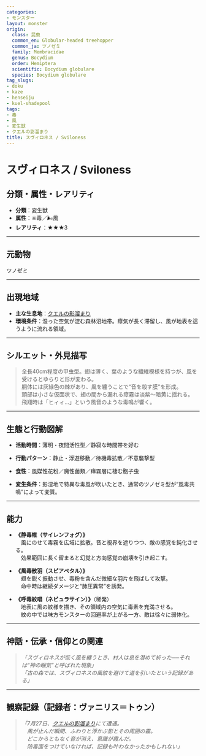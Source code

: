 ```yaml
---
categories:
- モンスター
layout: monster
origin:
  class: 昆虫
  common_en: Globular-headed treehopper
  common_ja: ツノゼミ
  family: Membracidae
  genus: Bocydium
  order: Hemiptera
  scientific: Bocydium globulare
  species: Bocydium globulare
tag_slugs:
- doku
- kaze
- henseiju
- kuel-shadepool
tags:
- 毒
- 風
- 変生獣
- クエルの影溜まり
title: スヴィロネス / Sviloness
---
```


# スヴィロネス / Sviloness

## 分類・属性・レアリティ

* **分類**：変生獣  
* **属性**：☠毒／🌬風  
* **レアリティ**：★★★3

---

## 元動物

ツノゼミ

---

## 出現地域

* **主な生息地**：[クエルの影溜まり](../place/kuel_shadepool.md)  
* **環境条件**：湿った空気が淀む森林沼地帯。瘴気が長く滞留し、風が地表を這うように流れる領域。

---

## シルエット・外見描写

> 全長40cm程度の甲虫型。翅は薄く、葉のような繊維模様を持つが、風を受けるとゆらりと形が変わる。  
> 胴体には灰緑色の棘があり、風を纏うことで“音を殺す膜”を形成。  
> 頭部は小さな仮面状で、翅の間から漏れる瘴霧は淡紫～暗黄に揺れる。  
> 飛翔時は「ヒィィ…」という風音のような毒鳴が響く。

---

## 生態と行動図解

* **活動時間**：薄明・夜間活性型／静寂な時間帯を好む  
* **行動パターン**：静止・浮遊移動／待機毒拡散／不意襲撃型  
* **食性**：風媒性花粉／魔性菌類／瘴霧層に棲む胞子虫

* **変生条件**：影湿地で特異な毒風が吹いたとき、通常のツノゼミ型が“風毒共鳴”によって変質。

---

## 能力

* **《静毒帷（サイレンフォグ）》**  
　風にのせて毒霧を広域に拡散。音と視界を遮りつつ、敵の感覚を鈍化させる。  
　効果範囲に長く留まると幻覚と方向感覚の崩壊を引き起こす。

* **《風毒散羽（スピアペタル）》**  
　翅を鋭く振動させ、毒粉を含んだ微細な羽片を飛ばして攻撃。  
　命中時は継続ダメージと“肺圧異常”を誘発。

* **《呼毒紋唱（ネビュラサイン）》**（稀発）  
　地表に風の紋様を描き、その領域内の空気に毒素を充満させる。  
　紋の中では味方モンスターの回避率が上がる一方、敵は徐々に弱体化。

---

## 神話・伝承・信仰との関連

> *「スヴィロネスが低く風を纏うとき、村人は息を潜めて祈った──それは“神の眠気”と呼ばれた現象」*  
> *「古の森では、スヴィロネスの風紋を避けて道を引いたという記録がある」*

---

## 観察記録（記録者：ヴァニリス＝トゥン）

> *「7月27日、[クエルの影溜まり](../place/kuel_shadepool.md)にて遭遇。  
　風が止んだ瞬間、ふわりと浮かぶ影とその周囲の霧。  
　どこからともなく音が消え、意識が霞んだ。  
　防毒面をつけていなければ、記録も叶わなかったかもしれない」*